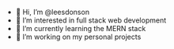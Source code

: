 - 👋 Hi, I’m @leesdonson
- 👀 I’m interested in full stack web development
- 🌱 I’m currently learning the MERN stack
- 💞️ I’m working on my personal projects


<!---
leesdonson/leesdonson is a ✨ special ✨ repository because its `README.md` (this file) appears on your GitHub profile.
You can click the Preview link to take a look at your changes.
--->

